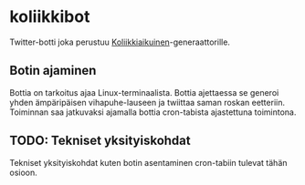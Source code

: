 # koliikkibot
Twitter-botti joka perustuu [Koliikkiaikuinen](http://newman101.github.io/koliikkiaikuinen/)-generaattorille.

## Botin ajaminen
Bottia on tarkoitus ajaa Linux-terminaalista. Bottia ajettaessa se generoi yhden ämpäripäisen vihapuhe-lauseen ja twiittaa saman roskan eetteriin. Toiminnan saa jatkuvaksi ajamalla bottia cron-tabista ajastettuna toimintona. 

## TODO: Tekniset yksityiskohdat
Tekniset yksityiskohdat kuten botin asentaminen cron-tabiin tulevat tähän osioon. 
